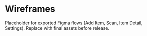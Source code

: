 # Wireframes

Placeholder for exported Figma flows (Add Item, Scan, Item Detail, Settings). Replace with final assets before release.
